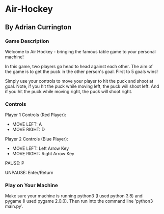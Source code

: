 # Air-Hockey

## By Adrian Currington 

### Game Description
Welcome to Air Hockey - bringing the famous table game to your personal machine!

In this game, two players go head to head against each other. The aim of the game is to get the puck in the other person's goal. First to 5 goals wins!

Simply use your controls to move your player to hit the puck and shoot at goal. Note, if you hit the puck while moving left, the puck will shoot left. And if you hit the puck while moving right, the puck will shoot right.

### Controls
Player 1 Controls (Red Player):
- MOVE LEFT: A
- MOVE RIGHT: D

Player 2 Controls (Blue Player):
- MOVE LEFT: Left Arrow Key
- MOVE RIGHT: Right Arrow Key

PAUSE: P

UNPAUSE: Enter/Return

### Play on Your Machine 
Make sure your machine is running python3 (I used python 3.8) and pygame (I used pygame 2.0.0). Then run into the command line 'python3 main.py'.

